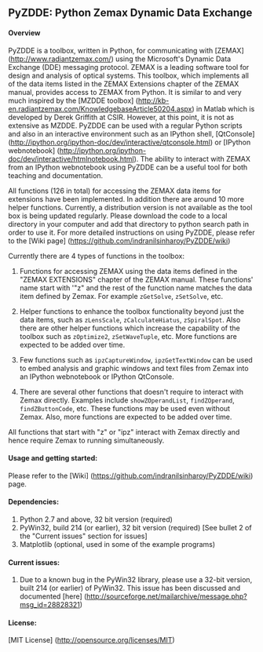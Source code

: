 ## PyZDDE: Python Zemax Dynamic Data Exchange

#### Overview

PyZDDE is a toolbox, written in Python, for communicating with [ZEMAX] (http://www.radiantzemax.com/)  using the Microsoft's Dynamic Data Exchange (DDE) messaging protocol. ZEMAX is a leading software tool for design and analysis of optical systems. This toolbox, which implements all of the data items listed in the ZEMAX Extensions chapter of the ZEMAX manual, provides access to ZEMAX from Python. It is similar to and very much inspired by the [MZDDE toolbox] (http://kb-en.radiantzemax.com/KnowledgebaseArticle50204.aspx) in Matlab which is developed by Derek Griffith at CSIR. However, at this point, it is not as extensive as MZDDE. PyZDDE can be used with a regular Python scripts and also in an interactive environment such as an IPython shell, [QtConsole] (http://ipython.org/ipython-doc/dev/interactive/qtconsole.html) or [IPython webnotebook] (http://ipython.org/ipython-doc/dev/interactive/htmlnotebook.html). The ability to interact with ZEMAX from an IPython webnotebook using PyZDDE can be a useful tool for both teaching and documentation.


All functions (126 in total) for accessing the ZEMAX data items for extensions have been implemented. In addition there are around 10 more helper functions. Currently, a distribution version is not available as the tool box is being updated regularly. Please download the code to a local directory in your computer and add that directory to python search path in order to use it. For more detailed instructions on using PyZDDE, please refer to the [Wiki page] (https://github.com/indranilsinharoy/PyZDDE/wiki)


Currently there are 4 types of functions in the toolbox:

1.  Functions for accessing ZEMAX using the data items defined in the "ZEMAX EXTENSIONS" chapter of the ZEMAX manual. These functions' name start with '"z" and the rest of the function name matches the data item defined by Zemax. For example `zGetSolve`, `zSetSolve`, etc. 

2.  Helper functions to enhance the toolbox functionality beyond just the data items, such as `zLensScale`, `zCalculateHiatus`, `zSpiralSpot`. Also there are other helper functions which increase the capability of the toolbox such as `zOptimize2`, `zSetWaveTuple`, etc. More functions are expected to be added over time.

3.  Few functions such as `ipzCaptureWindow`, `ipzGetTextWindow` can be used to embed analysis and graphic windows and text files from Zemax into an IPython webnotebook or IPython QtConsole. 

4.  There are several other functions that doesn't require to interact with Zemax directly. Examples include `showZOperandList`, `findZOperand`, `findZButtonCode`, etc. These functions may be used even without Zemax. Also, more functions are expected to be added over time.


All functions that start with "z" or "ipz" interact with Zemax directly and hence require Zemax to running simultaneously.



#### Usage and getting started:
Please refer to the [Wiki] (https://github.com/indranilsinharoy/PyZDDE/wiki) page.

#### Dependencies:

1.   Python 2.7 and above, 32 bit version (required)
2.   PyWin32, build 214 (or earlier), 32 bit version (required) [See bullet 2 of the "Current issues" section for issues] 
3.   Matplotlib (optional, used in some of the example programs)


#### Current issues:

1.   Due to a known bug in the PyWin32 library, please use a 32-bit version, built 214 (or earlier) of PyWin32. This issue has been discussed and documented [here] (http://sourceforge.net/mailarchive/message.php?msg_id=28828321)


#### License:
[MIT License] (http://opensource.org/licenses/MIT)



